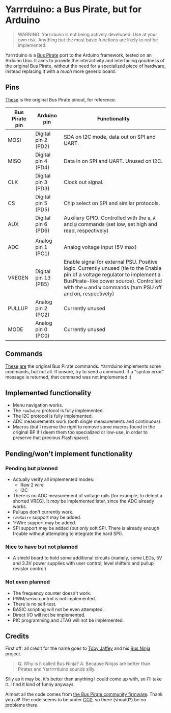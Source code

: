 # Yarrrduino: a Bus Pirate, but for Arduino
> WARNING: Yarrrduino is not being actively developed. Use at your own risk. Anything but the most basic functions are likely to not be implemented.

Yarrrduino is a [Bus Pirate](http://dangerousprototypes.com/docs/Bus_Pirate) port to the Arduino framework, tested on an Arduino Uno. It aims to provide the interactivity and interfacing goodness of the original Bus Pirate, without the need for a specialized piece of hardware, instead replacing it with a _much_ more generic board.

## Pins

[These](http://dangerousprototypes.com/docs/Bus_Pirate_I/O_Pin_Descriptions) is the original Bus Pirate pinout, for reference.

| Bus Pirate pin | Arduino pin          | Functionality                                                |
| -------------- | -------------------- | ------------------------------------------------------------ |
| MOSI           | Digital pin 2 (PD2)  | SDA on I2C mode, data out on SPI and UART.                   |
| MISO           | Digital pin 4 (PD4)  | Data in on SPI and UART. Unused on I2C.                      |
| CLK            | Digital pin 3 (PD3)  | Clock out signal.                                            |
| CS             | Digital pin 5 (PD5)  | Chip select on SPI and similar protocols.                    |
| AUX            | Digital pin 6 (PD6)  | Auxiliary GPIO. Controlled with the `a`, `A` and `@` commands (set low, set high and read, respectively) |
|                |                      |                                                              |
| ADC            | Analog pin 1 (PC1)   | Analog voltage input (5V max)                                |
| VREGEN         | Digital pin 13 (PB5) | Enable signal for external PSU. Positive logic. Currently unused (tie to the Enable pin of a voltage regulator to implement a BusPirate-like power source). Controlled with the `w` and `W` commands (turn PSU off and on, respectively) |
| PULLUP         | Analog pin 2 (PC2)   | Currently unused                                             |
| MODE           | Analog pin 0 (PC0)   | Currently unused                                             |

## Commands

[These](http://dangerousprototypes.com/docs/Bus_Pirate_user_interface) [are](http://dangerousprototypes.com/docs/Bus_Pirate_menu_options_guide) the original Bus Pirate commands. Yarrrduino implements some commands, but not all. If unsure, try to send a command. If a "syntax error" message is returned, that command was not implemented :)

## Implemented functionality

* Menu navigation works.
* The `raw2wire` protocol is fully implemented.
* The I2C protocol is fully implemented.
* ADC measurements work (both single measurements and continuous).
* Macros (but I reserve the right to remove some macros found in the original BP if I deem them too specialized or low-use, in order to preserve that precious Flash space).

## Pending/won't implement functionality

### Pending but planned

* Actually verify all implemented modes:
  * Raw 2 wire
  * I2C
* There is no ADC measurement of voltage rails (for example, to detect a shorted VREG). It _may_ be implemented later, since the ADC already works.
* Pullups don't currently work.
* `raw3wire` support may be added.
* 1-Wire support may be added.
* SPI support may be added (but only soft SPI. There is already enough trouble without attempting to integrate the hard SPI).

### Nice to have but not planned

* A shield board to hold some additional circuits (namely, some LEDs, 5V and 3.3V power supplies with user control, level shifters and pullup resistor control)

### Not even planned

* The frequency counter doesn't work.
* PWM/servo control is not implemented.
* There is no self-test.
* BASIC scripting will not be even attempted. 
* Direct I/O will not be implemented.
* PIC programming and JTAG will not be implemented.

## Credits

First off: all credit for the name goes to [Toby Jaffey](https://github.com/tobyjaffey) and his [Bus Ninja](https://github.com/tobyjaffey/bus-ninja) project. 

> Q. Why is it called Bus Ninja? A. Because Ninjas are better than Pirates and Yarrrrrduino sounds silly.

Silly as it may be, it's better than anything I could come up with, so I'll take it. I find it kind of funny anyways.



Almost all the code comes from [the Bus Pirate community firmware](https://github.com/BusPirate/Bus_Pirate). Thank you all! The code seems to be under [CC0](http://creativecommons.org/publicdomain/zero/1.0/), so there (should?) be no problems there.